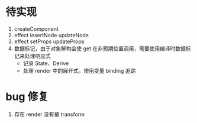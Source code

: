 # 待实现

1. createComponent
2. effect insertNode updateNode
3. effect setProps updateProps
4. 数据标记，由于对象解构会使 get 在非预期位置调用，需要使用编译时数据标记来处理响应式
    - 记录 State、Derive
    - 处理 render 中的展开式。使用变量 binding 追踪

# bug 修复

1. 存在 render 没有被 transform
